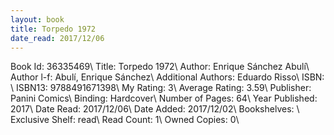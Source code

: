 ```yaml
---
layout: book
title: Torpedo 1972
date_read: 2017/12/06
---
```


Book Id: 36335469\ 
Title: Torpedo 1972\ 
Author: Enrique Sánchez Abulí\ 
Author l-f: Abulí, Enrique Sánchez\ 
Additional Authors: Eduardo Risso\ 
ISBN: \ 
ISBN13: 9788491671398\ 
My Rating: 3\ 
Average Rating: 3.59\ 
Publisher: Panini Comics\ 
Binding: Hardcover\ 
Number of Pages: 64\ 
Year Published: 2017\ 
Date Read: 2017/12/06\ 
Date Added: 2017/12/02\ 
Bookshelves: \ 
Exclusive Shelf: read\ 
Read Count: 1\ 
Owned Copies: 0\ 

